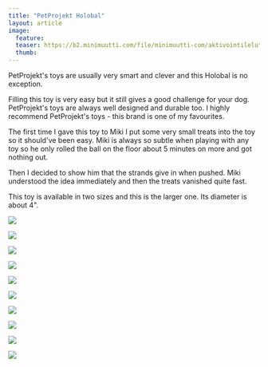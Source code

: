 ```yaml
---
title: "PetProjekt Holobal"
layout: article
image:
  feature:
  teaser: https://b2.minimuutti.com/file/minimuutti-com/aktivointilelut/muut/DS61898-245px.jpg
  thumb:
---
```


PetProjekt's toys are usually very smart and clever and this Holobal is no exception.

Filling this toy is very easy but it still gives a good challenge for your dog. PetProjekt's toys are always well designed and durable too. I highly recommend PetProjekt's toys - this brand is one of my favourites.

The first time I gave this toy to Miki I put some very small treats into the toy so it should've been easy. Miki is always so subtle when playing with any toy so he only rolled the ball on the floor about 5 minutes on more and got nothing out.

Then I decided to show him that the strands give in when pushed. Miki understood the idea immediately and then the treats vanished quite fast.

This toy is available in two sizes and this is the larger one. Its diameter is about 4".


![](https://b2.minimuutti.com/file/minimuutti-com/aktivointilelut/muut/DS61848-800px.jpg)

![](https://b2.minimuutti.com/file/minimuutti-com/aktivointilelut/muut/DS61866-800px.jpg)

![](https://b2.minimuutti.com/file/minimuutti-com/aktivointilelut/muut/DS61885-800px.jpg)

![](https://b2.minimuutti.com/file/minimuutti-com/aktivointilelut/muut/DS61898-800px.jpg)

![](https://b2.minimuutti.com/file/minimuutti-com/aktivointilelut/muut/DS61910-800px.jpg)

![](https://b2.minimuutti.com/file/minimuutti-com/aktivointilelut/muut/DS61943-800px.jpg)

![](https://b2.minimuutti.com/file/minimuutti-com/aktivointilelut/muut/DS61961-800px.jpg)

![](https://b2.minimuutti.com/file/minimuutti-com/aktivointilelut/muut/DS61971-800px.jpg)

![](https://b2.minimuutti.com/file/minimuutti-com/aktivointilelut/muut/DS61979-800px.jpg)

![](https://b2.minimuutti.com/file/minimuutti-com/aktivointilelut/muut/DS61842-800px.jpg)
